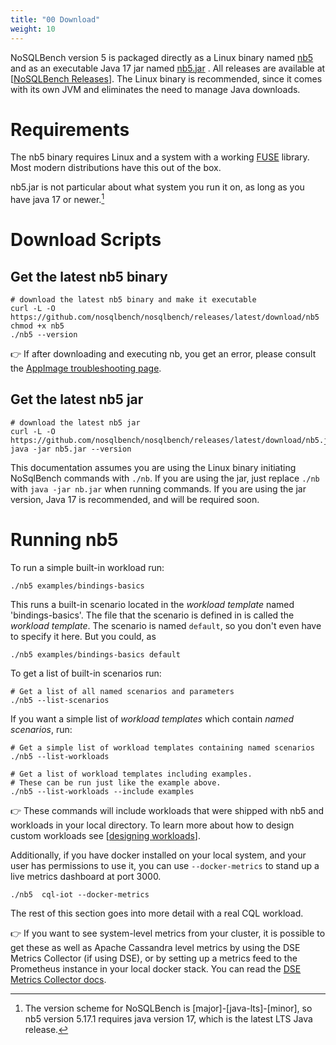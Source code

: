 ```yaml
---
title: "00 Download"
weight: 10
---
```


NoSQLBench version 5 is packaged directly as a Linux binary named
[nb5](https://github.com/nosqlbench/nosqlbench/releases/latest/download/nb5)
and as an executable Java 17 jar named
[nb5.jar](https://github.com/nosqlbench/nosqlbench/releases/latest/download/nb5.jar)
. All releases are available at
[[NoSQLBench Releases](https://github.com/nosqlbench/nosqlbench/releases)]. The Linux binary is
recommended, since it comes with its own JVM and eliminates the need to manage
Java downloads.

# Requirements

The nb5 binary requires Linux and a system with a working
[FUSE](https://en.wikipedia.org/wiki/Filesystem_in_Userspace) library. Most modern distributions
have this out of the box.

nb5.jar is not particular about what system you run it on, as long as you have java 17 or newer.[^1]


# Download Scripts

## Get the latest nb5 binary

```shell
# download the latest nb5 binary and make it executable
curl -L -O https://github.com/nosqlbench/nosqlbench/releases/latest/download/nb5
chmod +x nb5
./nb5 --version
```

👉 If after downloading and executing nb, you get an error, please consult the
[AppImage troubleshooting page](https://docs.appimage.org/user-guide/run-appimages.html#troubleshooting).

## Get the latest nb5 jar

```shell
# download the latest nb5 jar
curl -L -O https://github.com/nosqlbench/nosqlbench/releases/latest/download/nb5.jar
java -jar nb5.jar --version
```

This documentation assumes you are using the Linux binary initiating NoSqlBench commands with
`./nb`. If you are using the jar, just replace `./nb` with `java -jar nb.jar` when running
commands. If you are using the jar version, Java 17 is recommended, and will be required soon.

# Running nb5

To run a simple built-in workload run:

    ./nb5 examples/bindings-basics

This runs a built-in scenario located in the _workload template_ named 'bindings-basics'. The 
file that the scenario is defined in is called the _workload template_. The scenario is named 
`default`, so you don't even have to specify it here. But you could, as

    ./nb5 examples/bindings-basics default

To get a list of built-in scenarios run:

    # Get a list of all named scenarios and parameters
    ./nb5 --list-scenarios

If you want a simple list of _workload templates_ which contain _named scenarios_, run:

    # Get a simple list of workload templates containing named scenarios
    ./nb5 --list-workloads

    # Get a list of workload templates including examples.
    # These can be run just like the example above.
    ./nb5 --list-workloads --include examples

👉 These commands will include workloads that were shipped with nb5 and workloads in your local 
 directory. To learn more about how to design custom workloads see
[[designing workloads](/../workloads-101)].

Additionally, if you have docker installed on your local system, and your user has permissions to
use it, you can use
`--docker-metrics` to stand up a live metrics dashboard at port 3000.

    ./nb5  cql-iot --docker-metrics

The rest of this section goes into more detail with a real CQL workload.

👉 If you want to see system-level metrics from your cluster, it is possible to get these as 
well as Apache Cassandra level metrics by using the DSE Metrics Collector (if using DSE), or 
by setting up a metrics feed to the Prometheus instance in your local docker stack. You can 
read the 
[DSE Metrics Collector docs](https://docs.datastax.com/en/monitoring/doc/monitoring/metricsCollector/mcExportMetricsDocker.html).

[^1]: The version scheme for NoSQLBench is [major]-[java-lts]-[minor], so nb5 version 5.17.1 
requires java version 17, which is the latest LTS Java release.
